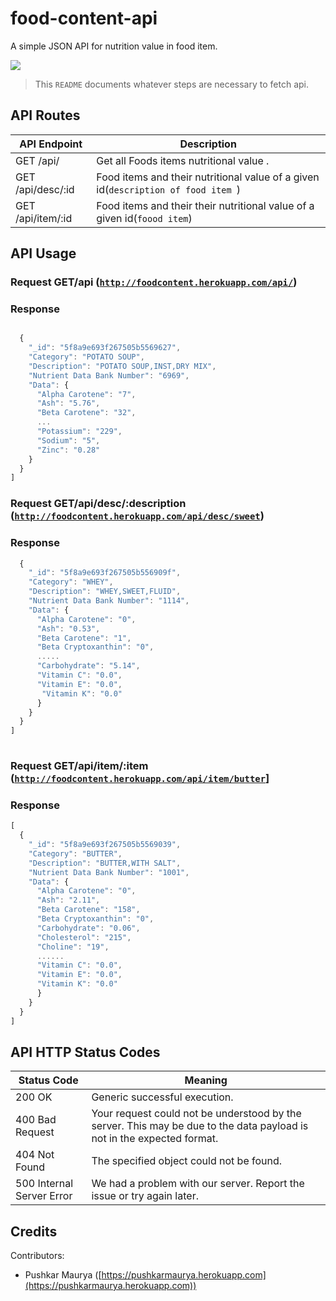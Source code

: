 # food-content-api

A simple JSON API for nutrition value in food item.

![](https://cdn.pixabay.com/photo/2019/03/19/09/19/dietetics-4065158_960_720.jpg)

> This `README` documents whatever steps are necessary to fetch api.




## API Routes

| API Endpoint                           | Description                                                                        |
|----------------------------------------|------------------------------------------------------------------------------------|
| GET /api/                              | Get all Foods  items nutritional value .                                           |
| GET /api/desc/:id                      | Food items and their nutritional value of a given id(`description of food item `) |
| GET /api/item/:id                      | Food items and their  their nutritional value of a given id(`foood item`)         |



## API Usage

### Request GET/api                   ([`http://foodcontent.herokuapp.com/api/`](http://foodcontent.herokuapp.com/api/))

### Response
```javascript

  {
    "_id": "5f8a9e693f267505b5569627",
    "Category": "POTATO SOUP",
    "Description": "POTATO SOUP,INST,DRY MIX",
    "Nutrient Data Bank Number": "6969",
    "Data": {
      "Alpha Carotene": "7",
      "Ash": "5.76",
      "Beta Carotene": "32",
      ...
      "Potassium": "229",
      "Sodium": "5",
      "Zinc": "0.28"   
    }
  }
]
```

### Request GET/api/desc/:description   ([`http://foodcontent.herokuapp.com/api/desc/sweet`](http://foodcontent.herokuapp.com/api/desc/sweet))

### Response
```javascript
  {
    "_id": "5f8a9e693f267505b556909f",
    "Category": "WHEY",
    "Description": "WHEY,SWEET,FLUID",
    "Nutrient Data Bank Number": "1114",
    "Data": {
      "Alpha Carotene": "0",
      "Ash": "0.53",
      "Beta Carotene": "1",
      "Beta Cryptoxanthin": "0",
      .....
      "Carbohydrate": "5.14",
      "Vitamin C": "0.0",
      "Vitamin E": "0.0",
       "Vitamin K": "0.0"
      }
    }
  }
]
     
```
      


### Request GET/api/item/:item          ([`http://foodcontent.herokuapp.com/api/item/butter`](http://foodcontent.herokuapp.com/api/item/butter)]

### Response
```javascript
[
  {
    "_id": "5f8a9e693f267505b5569039",
    "Category": "BUTTER",
    "Description": "BUTTER,WITH SALT",
    "Nutrient Data Bank Number": "1001",
    "Data": {
      "Alpha Carotene": "0",
      "Ash": "2.11",
      "Beta Carotene": "158",
      "Beta Cryptoxanthin": "0",
      "Carbohydrate": "0.06",
      "Cholesterol": "215",
      "Choline": "19",
      ......
      "Vitamin C": "0.0",
      "Vitamin E": "0.0",
      "Vitamin K": "0.0"
      }
    }
  }
]
```

## API HTTP Status Codes

| Status Code               | Meaning                                                                                                                |
|---------------------------|------------------------------------------------------------------------------------------------------------------------|
| 200 OK                    | Generic successful execution.                                                                                          |
| 400 Bad Request           | Your request could not be understood by the server. This may be due to the data payload is not in the expected format. |
| 404 Not Found             | The specified object could not be found.                                                                               |
| 500 Internal Server Error | We had a problem with our server. Report the issue or try again later.                                                 |



## Credits

Contributors:

- Pushkar Maurya ([https://pushkarmaurya.herokuapp.com](https://pushkarmaurya.herokuapp.com))
